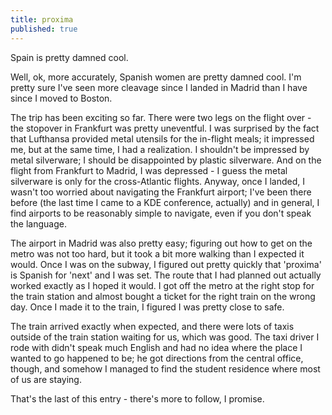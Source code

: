 ```yaml
---
title: proxima
published: true
---
```


Spain is pretty damned cool.

Well, ok, more accurately, Spanish women are pretty damned cool. I'm
pretty sure I've seen more cleavage since I landed in Madrid than I have
since I moved to Boston.

The trip has been exciting so far. There were two legs on the flight
over - the stopover in Frankfurt was pretty uneventful. I was surprised
by the fact that Lufthansa provided metal utensils for the in-flight
meals; it impressed me, but at the same time, I had a realization. I
shouldn't be impressed by metal silverware; I should be disappointed by
plastic silverware. And on the flight from Frankfurt to Madrid, I was
depressed - I guess the metal silverware is only for the cross-Atlantic
flights. Anyway, once I landed, I wasn't too worried about navigating
the Frankfurt airport; I've been there before (the last time I came to a
KDE conference, actually) and in general, I find airports to be
reasonably simple to navigate, even if you don't speak the language.

The airport in Madrid was also pretty easy; figuring out how to get on
the metro was not too hard, but it took a bit more walking than I
expected it would. Once I was on the subway, I figured out pretty
quickly that 'proxima' is Spanish for 'next' and I was set. The route
that I had planned out actually worked exactly as I hoped it would. I
got off the metro at the right stop for the train station and almost
bought a ticket for the right train on the wrong day. Once I made it to
the train, I figured I was pretty close to safe.

The train arrived exactly when expected, and there were lots of taxis
outside of the train station waiting for us, which was good. The taxi
driver I rode with didn't speak much English and had no idea where the
place I wanted to go happened to be; he got directions from the central
office, though, and somehow I managed to find the student residence
where most of us are staying.

That's the last of this entry - there's more to follow, I promise.
